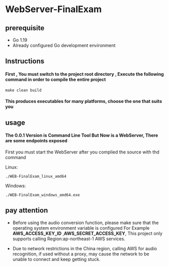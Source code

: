 # WebServer-FinalExam

## prerequisite
* Go 1.19
* Already configured Go development environment

## Instructions

#### First , You must switch to the project root directory , Execute the following command in order to compile the entire project

```@shell
make clean build
``` 

#### This produces executables for many platforms, choose the one that suits you

## usage

#### The 0.0.1 Version is Command Line Tool But Now is a WebServer, There are some endpoints exposed

First you must start the WebServer after you complied the source with thd command 

Linux:
```shell
./WEB-FinalExam_linux_amd64
```
Windows:
```shell
./WEB-FinalExam_windows_amd64.exe
```



## pay attention
* Before using the audio conversion function, please make sure that the operating 
  system environment variable is configured For Example **AWS_ACCESS_KEY_ID** ,**AWS_SECRET_ACCESS_KEY**,
  This project only supports calling Region:ap-northeast-1  AWS services.

* Due to network restrictions in the China region, calling AWS for audio recognition, 
  if used without a proxy, may cause the network to be unable to connect and keep getting stuck.
